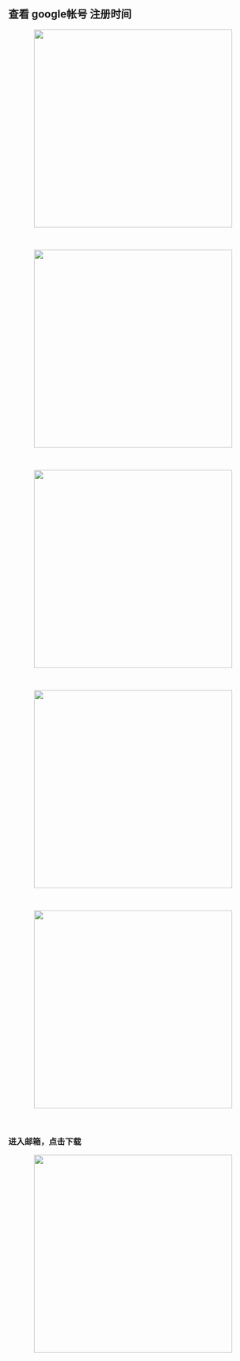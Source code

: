 ## 查看 google帐号  注册时间

<p align="center"><img src="https://cdn.jsdelivr.net/gh/zb9678/img@main/im8/05.22:15:59:04.png" style="width:400px;"></p><br>

<p align="center"><img src="https://cdn.jsdelivr.net/gh/zb9678/img@main/im8/05.22:16:01:07.png" style="width:400px;"></p><br>

<p align="center"><img src="https://cdn.jsdelivr.net/gh/zb9678/img@main/im8/05.22:16:04:02.png" style="width:400px;"></p><br>

<p align="center"><img src="https://cdn.jsdelivr.net/gh/zb9678/img@main/im8/05.22:16:04:44.png" style="width:400px;"></p><br>

<p align="center"><img src="https://cdn.jsdelivr.net/gh/zb9678/img@main/im8/05.22:16:06:06.png" style="width:400px;"></p><br>


### 进入邮箱，点击下载

<p align="center"><img src="https://cdn.jsdelivr.net/gh/zb9678/img@main/im8/05.22:16:07:33.png" style="width:400px;"></p><br>